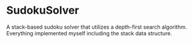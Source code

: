 # SudokuSolver
A stack-based sudoku solver that utilizes a depth-first search algorithm. Everything implemented myself including the stack data structure.
